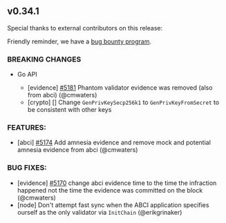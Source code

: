## v0.34.1

Special thanks to external contributors on this release:

Friendly reminder, we have a [bug bounty program](https://hackerone.com/tendermint).

### BREAKING CHANGES

- Go API

    - [evidence] [\#5181](https://github.com/tendermint/tendermint/pull/5181) Phantom validator evidence was removed (also from abci) (@cmwaters) 
    - [crypto] [] Change `GenPrivKeySecp256k1` to `GenPrivKeyFromSecret` to be consistent with other keys

### FEATURES:

- [abci] [\#5174](https://github.com/tendermint/tendermint/pull/5174) Add amnesia evidence and remove mock and potential amnesia evidence from abci (@cmwaters)

### BUG FIXES:

- [evidence] [\#5170](https://github.com/tendermint/tendermint/pull/5170) change abci evidence time to the time the infraction happened not the time the evidence was committed on the block (@cmwaters)
- [node] Don't attempt fast sync when the ABCI application specifies ourself as the only validator via `InitChain` (@erikgrinaker)
